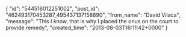  {
   "id": "544516012251002",
   "post_id": "462493170453287_495437137158890",
   "from_name": "David Vilaca",
   "message": "This I know, that is why I placed the onus on the court to provide remedy",
   "created_time": "2013-08-03T16:11:42+0000"
 }
